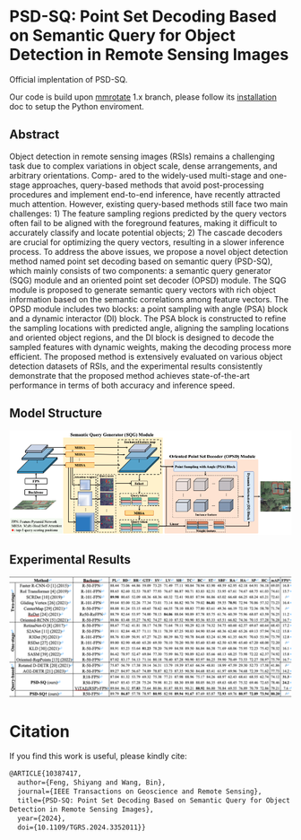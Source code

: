 # PSD-SQ: Point Set Decoding Based on Semantic Query for Object Detection in Remote Sensing Images

Official implentation of PSD-SQ. 

Our code is build upon [mmrotate](https://github.com/open-mmlab/mmrotate.git) 1.x branch, please follow its [installation](https://mmrotate.readthedocs.io/en/1.x/get_started.html) doc to setup the Python enviroment.

## Abstract

Object detection in remote sensing images (RSIs) remains a challenging task due to complex variations in object scale, dense arrangements, and arbitrary orientations. Comp- ared to the widely-used multi-stage and one-stage approaches, query-based methods that avoid post-processing procedures and implement end-to-end inference, have recently attracted much attention. However, existing query-based methods still face two main challenges: 1) The feature sampling regions predicted by the query vectors often fail to be aligned with the foreground features, making it difficult to accurately classify and locate potential objects; 2) The cascade decoders are crucial for optimizing the query vectors, resulting in a slower inference process. To address the above issues, we propose a novel object detection method named point set decoding based on semantic query (PSD-SQ), which mainly consists of two components: a semantic query generator (SQG) module and an oriented point set decoder (OPSD) module. The SQG module is proposed to generate semantic query vectors with rich object information based on the semantic correlations among feature vectors. The OPSD module includes two blocks: a point sampling with angle (PSA) block and a dynamic interactor (DI) block. The PSA block is constructed to refine the sampling locations with predicted angle, aligning the sampling locations and oriented object regions, and the DI block is designed to decode the sampled features with dynamic weights, making the decoding process more efficient. The proposed method is extensively evaluated on various object detection datasets of RSIs, and the experimental results consistently demonstrate that the proposed method achieves state-of-the-art performance in terms of both accuracy and inference speed.

## Model Structure

![1691634391220](image/README/1691634391220.png)

## Experimental Results

![1691634541379](image/README/1691634541379.png)

# Citation
If you find this work is useful, please kindly cite:
```
@ARTICLE{10387417,
  author={Feng, Shiyang and Wang, Bin},
  journal={IEEE Transactions on Geoscience and Remote Sensing}, 
  title={PSD-SQ: Point Set Decoding Based on Semantic Query for Object Detection in Remote Sensing Images}, 
  year={2024},
  doi={10.1109/TGRS.2024.3352011}}
```
